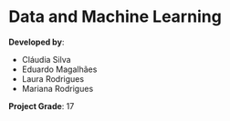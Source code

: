 # Data and Machine Learning

**Developed by**:
* Cláudia Silva
* Eduardo Magalhães
* Laura Rodrigues
* Mariana Rodrigues

**Project Grade**: 17
